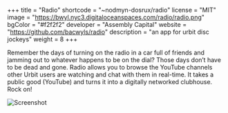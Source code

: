 +++
title = "Radio"
shortcode = "~nodmyn-dosrux/radio"
license = "MIT"
image = "https://bwyl.nyc3.digitaloceanspaces.com/radio/radio.png"
bgColor = "#f2f2f2"
developer = "Assembly Capital"
website = "https://github.com/bacwyls/radio"
description = "an app for urbit disc jockeys"
weight = 8
+++

Remember the days of turning on the radio in a car full of friends and jamming out to whatever happens to be on the dial? Those days don’t have to be dead and gone. Radio allows you to browse the YouTube channels other Urbit users are watching and chat with them in real-time. It takes a public good (YouTube) and turns it into a digitally networked clubhouse. Rock on!

![Screenshot](https://storage.googleapis.com/media.urbit.org/site/ecosystem/applications/radio.png)
